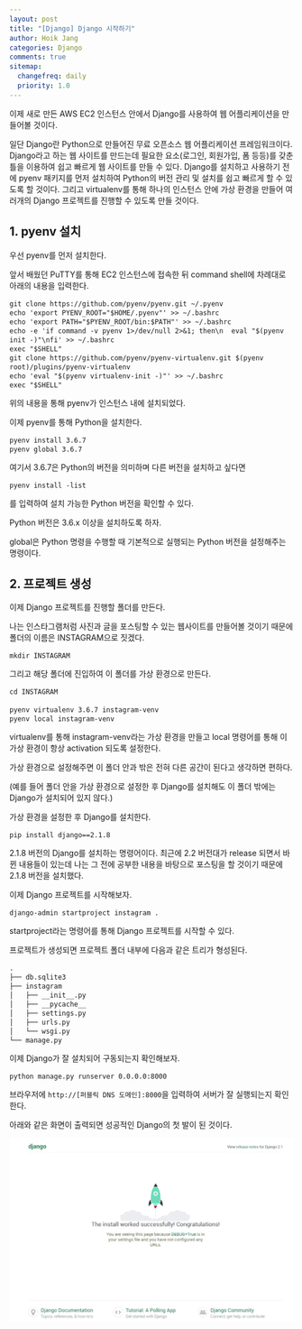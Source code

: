 ```yaml
---
layout: post
title: "[Django] Django 시작하기"
author: Hoik Jang
categories: Django
comments: true
sitemap:
  changefreq: daily
  priority: 1.0
---
```


이제 새로 만든 AWS EC2 인스턴스 안에서 Django를 사용하여 웹 어플리케이션을 만들어볼 것이다.

일단 Django란 Python으로 만들어진 무료 오픈소스 웹 어플리케이션 프레임워크이다. Django라고 하는 웹 사이트를 만드는데 필요한 요소(로그인, 회원가입, 폼 등등)를 갖춘 틀을 이용하여 쉽고 빠르게 웹 사이트를 만들 수 있다.
Django를 설치하고 사용하기 전에 pyenv 패키지를 먼저 설치하여 Python의 버전 관리 및 설치를 쉽고 빠르게 할 수 있도록 할 것이다. 그리고 virtualenv를 통해 하나의 인스턴스 안에 가상 환경을 만들어 여러개의 Django 프로젝트를 진행할 수 있도록 만들 것이다.

## 1. pyenv 설치

우선 pyenv를 먼저 설치한다.

앞서 배웠던 PuTTY를 통해 EC2 인스턴스에 접속한 뒤 command shell에 차례대로 아래의 내용을 입력한다.

```shell
git clone https://github.com/pyenv/pyenv.git ~/.pyenv
echo 'export PYENV_ROOT="$HOME/.pyenv"' >> ~/.bashrc
echo 'export PATH="$PYENV_ROOT/bin:$PATH"' >> ~/.bashrc
echo -e 'if command -v pyenv 1>/dev/null 2>&1; then\n  eval "$(pyenv init -)"\nfi' >> ~/.bashrc
exec "$SHELL"
git clone https://github.com/pyenv/pyenv-virtualenv.git $(pyenv root)/plugins/pyenv-virtualenv
echo 'eval "$(pyenv virtualenv-init -)"' >> ~/.bashrc
exec "$SHELL"
```

위의 내용을 통해 pyenv가 인스턴스 내에 설치되었다.

이제 pyenv를 통해 Python을 설치한다.

```shell
pyenv install 3.6.7
pyenv global 3.6.7
```

여기서 3.6.7은 Python의 버전을 의미하며 다른 버전을 설치하고 싶다면

```shell
pyenv install -list
```

를 입력하여 설치 가능한 Python 버전을 확인할 수 있다.

Python 버전은 3.6.x 이상을 설치하도록 하자.

global은 Python 명령을 수행할 때 기본적으로 실행되는 Python 버전을 설정해주는 명령이다.



## 2. 프로젝트 생성

이제 Django 프로젝트를 진행할 폴더를 만든다.

나는 인스타그램처럼 사진과 글을 포스팅할 수 있는 웹사이트를 만들어볼 것이기 때문에 폴더의 이름은 INSTAGRAM으로 짓겠다.

```shell
mkdir INSTAGRAM
```

그리고 해당 폴더에 진입하여 이 폴더를 가상 환경으로 만든다.

```shell
cd INSTAGRAM

pyenv virtualenv 3.6.7 instagram-venv
pyenv local instagram-venv
```

virtualenv를 통해 instagram-venv라는 가상 환경을 만들고 local 명령어를 통해 이 가상 환경이 항상 activation 되도록 설정한다.

가상 환경으로 설정해주면 이 폴더 안과 밖은 전혀 다른 공간이 된다고 생각하면 편하다.

(예를 들어 폴더 안을 가상 환경으로 설정한 후 Django를 설치해도 이 폴더 밖에는 Django가 설치되어 있지 않다.)

가상 환경을 설정한 후 Django를 설치한다.

```shell
pip install django==2.1.8
```

2.1.8 버전의 Django를 설치하는 명령어이다. 최근에 2.2 버전대가 release 되면서 바뀐 내용들이 있는데 나는 그 전에 공부한 내용을 바탕으로 포스팅을 할 것이기 때문에 2.1.8 버전을 설치했다.

이제 Django 프로젝트를 시작해보자.

```shell
django-admin startproject instagram .
```

startproject라는 명령어를 통해 Django 프로젝트를 시작할 수 있다.

프로젝트가 생성되면 프로젝트 폴더 내부에 다음과 같은 트리가 형성된다.

```
.
├── db.sqlite3
├── instagram
│   ├── __init__.py
│   ├── __pycache__
│   ├── settings.py
│   ├── urls.py
│   └── wsgi.py
└── manage.py
```

이제 Django가 잘 설치되어 구동되는지 확인해보자.

```shell
python manage.py runserver 0.0.0.0:8000
```

브라우저에 `http://[퍼블릭 DNS 도메인]:8000`을 입력하여 서버가 잘 실행되는지 확인한다.

아래와 같은 화면이 출력되면 성공적인 Django의 첫 발이 된 것이다.

![django_first_runserver](/assets/img/django/django_first_runserver.jpg)